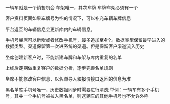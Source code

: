 
一辆车就是一个销售机会
车架唯一，其次车牌
车牌车架必须有一个

客户资料页面如果车牌号为空的情况下，可以补充车辆车牌信息

平台返回的车辆信息会更新库内的车辆信息。

手机号坐席可以新增或者修改手机号，最多追加至4个。数据类型保留最早进入的数据类型。渠道保留第一次进系统的渠道。但是保留客户渠道流入历史

坐席创建新客户时，不能新建车牌和车架与库内重复的名单

上线后定期做重复客户的数据分析，逐步完善名单规则

坐席不能修改客户信息，以名单导入和报价接口返回的信息为准

黑名单库手机号唯一，历史数据同步时需要进行清洗
举例：一辆车有多个手机号，其中一个手机号被拉入黑名单，则这辆车的其他手机号也不允许外呼

